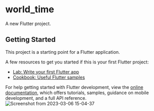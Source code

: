# world_time

A new Flutter project.

## Getting Started

This project is a starting point for a Flutter application.

A few resources to get you started if this is your first Flutter project:

- [Lab: Write your first Flutter app](https://docs.flutter.dev/get-started/codelab)
- [Cookbook: Useful Flutter samples](https://docs.flutter.dev/cookbook)

For help getting started with Flutter development, view the
[online documentation](https://docs.flutter.dev/), which offers tutorials,
samples, guidance on mobile development, and a full API reference.
![Screenshot from 2023-03-06 15-04-37](https://user-images.githubusercontent.com/83822717/223071796-17dcf9cc-d87d-4373-bc76-8f285bafb950.png)
